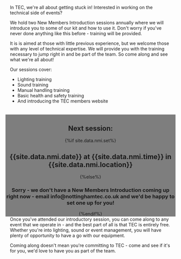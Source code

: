 In TEC, we're all about getting stuck in! Interested in working on the technical side of events? 

We hold two New Members Introduction sessions annually where we will introduce you to some of our kit and how to use it. Don't worry if you've never done anything like this before - training will be provided.

It is is aimed at those with little previous experience, but we welcome those with any level of technical expertise. We will provide you with the training necessary to jump right in and be part of the team. So come along and see what we're all about! 

Our sessions cover:

* Lighting training
* Sound training
* Manual handling training
* Basic health and safety training
* And introducing the TEC members website
<br>
<br>
<div class="blue" style="background-color: rgba(0, 0, 0, 0.5); text-align: center; margin: -1em; padding-top: 0.1em;">
<h2>Next session:</h2>
{%if site.data.nmi.set%}
<h2>{{site.data.nmi.date}} at {{site.data.nmi.time}} in {{site.data.nmi.location}}</h2>
{%else%}
<h3>Sorry - we don't have a New Members Introduction coming up right now - email <a src="mailto:info@nottinghamtec.co.uk">info@nottinghamtec.co.uk</a> and we'd be happy to set one up for you!</h3>
{%endif%}
</div>

Once you've attended our introductory session, you can come along to any event that we operate in - and the best part of all is that TEC is entirely free. Whether you're into lighting, sound or event management, you will have plenty of opportunity to have a go with our equipment.

Coming along doesn't mean you're committing to TEC - come and see if it's for you, we'd love to have you as part of the team.
